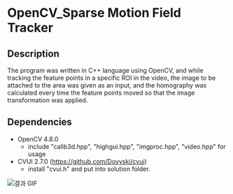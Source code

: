 # OpenCV_Sparse Motion Field Tracker

## Description
The program was written in C++ language using OpenCV, and while tracking the feature points in a specific ROI in the video, the image to be attached to the area was given as an input, and the homography was calculated every time the feature points moved so that the image transformation was applied.

## Dependencies

* OpenCV 4.8.0
  * include "calib3d.hpp", "highgui.hpp", "imgproc.hpp", "video.hpp" for usage
* CVUI 2.7.0 (https://github.com/Dovyski/cvui)
  * install "cvui.h" and put into solution folder.

![결과 GIF](https://github.com/Jisu-Woo/OpenCV_SparseMotionFieldTracker/assets/162106530/7c21f7c6-b6d6-4c79-8206-e426e6236baf)
